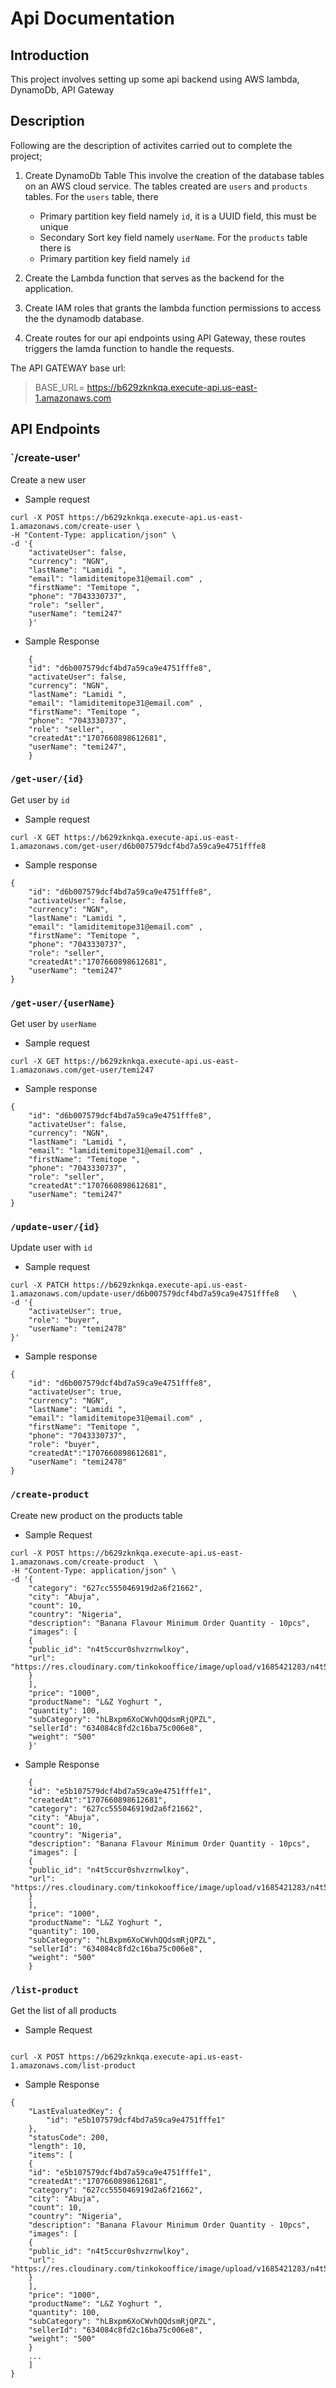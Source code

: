 # Api Documentation
## Introduction
This project involves setting up some api backend using AWS lambda,
DynamoDb, API Gateway

## Description
Following are the description of activites carried out to complete the project;
1. Create DynamoDb Table
  This involve the creation of the database tables on an AWS cloud service. The tables created are `users` and `products` tables. For the
  `users` table, there
    - Primary partition key field namely `id`, it is a UUID field, this must be unique
    - Secondary Sort key field namely `userName`.
For the `products` table there is
    - Primary partition key field namely `id`

2. Create the Lambda function that serves as the backend for the application.

3. Create IAM roles that grants the lambda function permissions to access the the dynamodb database.

4. Create routes for our api endpoints using API Gateway, these routes triggers the lamda function to handle the requests.

The API GATEWAY base url:
> BASE_URL= https://b629zknkqa.execute-api.us-east-1.amazonaws.com

## API Endpoints
### `/create-user'
Create a new user

- Sample request

```
curl -X POST https://b629zknkqa.execute-api.us-east-1.amazonaws.com/create-user \
-H "Content-Type: application/json" \
-d '{
    "activateUser": false,
    "currency": "NGN",
    "lastName": "Lamidi ",
    "email": "lamiditemitope31@email.com" ,
    "firstName": "Temitope ",
    "phone": "7043330737",
    "role": "seller",
    "userName": "temi247"
    }'
```

- Sample Response
```
    {
    "id": "d6b007579dcf4bd7a59ca9e4751fffe8",
    "activateUser": false,
    "currency": "NGN",
    "lastName": "Lamidi ",
    "email": "lamiditemitope31@email.com" ,
    "firstName": "Temitope ",
    "phone": "7043330737",
    "role": "seller",
    "createdAt":"1707660898612681",
    "userName": "temi247",
    }
```

### `/get-user/{id}`
Get user by `id`
- Sample request
```
curl -X GET https://b629zknkqa.execute-api.us-east-1.amazonaws.com/get-user/d6b007579dcf4bd7a59ca9e4751fffe8
```

- Sample response
```
{
    "id": "d6b007579dcf4bd7a59ca9e4751fffe8",
    "activateUser": false,
    "currency": "NGN",
    "lastName": "Lamidi ",
    "email": "lamiditemitope31@email.com" ,
    "firstName": "Temitope ",
    "phone": "7043330737",
    "role": "seller",
    "createdAt":"1707660898612681",
    "userName": "temi247"
}
```
### `/get-user/{userName}`
Get user by `userName`
- Sample request
```
curl -X GET https://b629zknkqa.execute-api.us-east-1.amazonaws.com/get-user/temi247
```

- Sample response
```
{
    "id": "d6b007579dcf4bd7a59ca9e4751fffe8",
    "activateUser": false,
    "currency": "NGN",
    "lastName": "Lamidi ",
    "email": "lamiditemitope31@email.com" ,
    "firstName": "Temitope ",
    "phone": "7043330737",
    "role": "seller",
    "createdAt":"1707660898612681",
    "userName": "temi247"
}
```

### `/update-user/{id}`
Update user with `id`
- Sample request
```
curl -X PATCH https://b629zknkqa.execute-api.us-east-1.amazonaws.com/update-user/d6b007579dcf4bd7a59ca9e4751fffe8   \
-d '{
    "activateUser": true,
    "role": "buyer",
    "userName": "temi2478"
}'
```

- Sample response
```
{
    "id": "d6b007579dcf4bd7a59ca9e4751fffe8",
    "activateUser": true,
    "currency": "NGN",
    "lastName": "Lamidi ",
    "email": "lamiditemitope31@email.com" ,
    "firstName": "Temitope ",
    "phone": "7043330737",
    "role": "buyer",
    "createdAt":"1707660898612681",
    "userName": "temi2478"
}
```

### `/create-product`
Create new product on the products table

- Sample Request 

```
curl -X POST https://b629zknkqa.execute-api.us-east-1.amazonaws.com/create-product  \
-H "Content-Type: application/json" \
-d '{
    "category": "627cc555046919d2a6f21662",
    "city": "Abuja",
    "count": 10,
    "country": "Nigeria",
    "description": "Banana Flavour Minimum Order Quantity - 10pcs",
    "images": [
    {
    "public_id": "n4t5ccur0shvzrnwlkoy",
    "url": "https://res.cloudinary.com/tinkokooffice/image/upload/v1685421283/n4t5ccur0shvzrnwlkoy.jpg"
    }
    ],
    "price": "1000",
    "productName": "L&Z Yoghurt ",
    "quantity": 100,
    "subCategory": "hLBxpm6XoCWvhQQdsmRjQPZL",
    "sellerId": "634084c8fd2c16ba75c006e8",
    "weight": "500"
    }'
```
- Sample Response

```
    {
    "id": "e5b107579dcf4bd7a59ca9e4751fffe1",
    "createdAt":"1707660898612681",
    "category": "627cc555046919d2a6f21662",
    "city": "Abuja",
    "count": 10,
    "country": "Nigeria",
    "description": "Banana Flavour Minimum Order Quantity - 10pcs",
    "images": [
    {
    "public_id": "n4t5ccur0shvzrnwlkoy",
    "url": "https://res.cloudinary.com/tinkokooffice/image/upload/v1685421283/n4t5ccur0shvzrnwlkoy.jpg"
    }
    ],
    "price": "1000",
    "productName": "L&Z Yoghurt ",
    "quantity": 100,
    "subCategory": "hLBxpm6XoCWvhQQdsmRjQPZL",
    "sellerId": "634084c8fd2c16ba75c006e8",
    "weight": "500"
    }
```

### `/list-product`
Get the list of all products

- Sample Request

```

curl -X POST https://b629zknkqa.execute-api.us-east-1.amazonaws.com/list-product
```

- Sample Response

```
{
    "LastEvaluatedKey": {
        "id": "e5b107579dcf4bd7a59ca9e4751fffe1"
    },
    "statusCode": 200,
    "length": 10,
    "items": [
    {
    "id": "e5b107579dcf4bd7a59ca9e4751fffe1",
    "createdAt":"1707660898612681",
    "category": "627cc555046919d2a6f21662",
    "city": "Abuja",
    "count": 10,
    "country": "Nigeria",
    "description": "Banana Flavour Minimum Order Quantity - 10pcs",
    "images": [
    {
    "public_id": "n4t5ccur0shvzrnwlkoy",
    "url": "https://res.cloudinary.com/tinkokooffice/image/upload/v1685421283/n4t5ccur0shvzrnwlkoy.jpg"
    }
    ],
    "price": "1000",
    "productName": "L&Z Yoghurt ",
    "quantity": 100,
    "subCategory": "hLBxpm6XoCWvhQQdsmRjQPZL",
    "sellerId": "634084c8fd2c16ba75c006e8",
    "weight": "500"
    }
    ...
    ]
}
```
